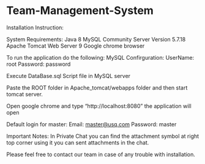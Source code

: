 # Team-Management-System

Installation Instruction:

System Requirements:
Java 8
MySQL Community Server Version 5.7.18
Apache Tomcat Web Server 9 
Google chrome browser

To run the application do the following:
MySQL Confirguration:
UserName: root
Password: password

Execute DataBase.sql Script file in MySQL server

Paste the ROOT folder in Apache_tomcat/webapps folder and then start tomcat server.

Open google chrome and type “http://localhost:8080” the application will open

Default login for master: 
Email: master@usq.com
Password: master

Important Notes: In Private Chat you can find the attachment symbol at right top corner using it you can sent attachments in the chat. 

Please feel free to contact our team in case of any trouble with installation.
